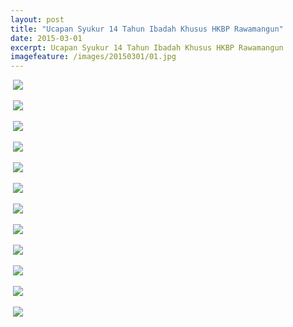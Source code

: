 ```yaml
---
layout: post
title: "Ucapan Syukur 14 Tahun Ibadah Khusus HKBP Rawamangun"
date: 2015-03-01
excerpt: Ucapan Syukur 14 Tahun Ibadah Khusus HKBP Rawamangun
imagefeature: /images/20150301/01.jpg
---
```



<a href="{{site.bigimageurl}}/images/20150301/01.jpg" class="swipebox" title=""><img src="{{site.staticurl}}/static/wait.gif" class="resize js_show loading_image" data-href="/images/20150301/01.jpg" alt="" /></a>
<noscript><img src="{{site.staticurl}}/s720/images/20150301/01.jpg" /></noscript>

<a href="{{site.bigimageurl}}/images/20150301/02.jpg" class="swipebox" title=""><img src="{{site.staticurl}}/static/wait.gif" class="resize js_show loading_image" data-href="/images/20150301/02.jpg" alt="" /></a>
<noscript><img src="{{site.staticurl}}/s720/images/20150301/02.jpg" /></noscript>

<a href="{{site.bigimageurl}}/images/20150301/03.jpg" class="swipebox" title=""><img src="{{site.staticurl}}/static/wait.gif" class="resize js_show loading_image" data-href="/images/20150301/03.jpg" alt="" /></a>
<noscript><img src="{{site.staticurl}}/s720/images/20150301/03.jpg" /></noscript>

<a href="{{site.bigimageurl}}/images/20150301/04.jpg" class="swipebox" title=""><img src="{{site.staticurl}}/static/wait.gif" class="resize js_show loading_image" data-href="/images/20150301/04.jpg" alt="" /></a>
<noscript><img src="{{site.staticurl}}/s720/images/20150301/04.jpg" /></noscript>

<a href="{{site.bigimageurl}}/images/20150301/05.jpg" class="swipebox" title=""><img src="{{site.staticurl}}/static/wait.gif" class="resize js_show loading_image" data-href="/images/20150301/05.jpg" alt="" /></a>
<noscript><img src="{{site.staticurl}}/s720/images/20150301/05.jpg" /></noscript>

<a href="{{site.bigimageurl}}/images/20150301/06.jpg" class="swipebox" title=""><img src="{{site.staticurl}}/static/wait.gif" class="resize js_show loading_image" data-href="/images/20150301/06.jpg" alt="" /></a>
<noscript><img src="{{site.staticurl}}/s720/images/20150301/06.jpg" /></noscript>

<a href="{{site.bigimageurl}}/images/20150301/07.jpg" class="swipebox" title=""><img src="{{site.staticurl}}/static/wait.gif" class="resize js_show loading_image" data-href="/images/20150301/07.jpg" alt="" /></a>
<noscript><img src="{{site.staticurl}}/s720/images/20150301/07.jpg" /></noscript>

<a href="{{site.bigimageurl}}/images/20150301/08.jpg" class="swipebox" title=""><img src="{{site.staticurl}}/static/wait.gif" class="resize js_show loading_image" data-href="/images/20150301/08.jpg" alt="" /></a>
<noscript><img src="{{site.staticurl}}/s720/images/20150301/08.jpg" /></noscript>

<a href="{{site.bigimageurl}}/images/20150301/09.jpg" class="swipebox" title=""><img src="{{site.staticurl}}/static/wait.gif" class="resize js_show loading_image" data-href="/images/20150301/09.jpg" alt="" /></a>
<noscript><img src="{{site.staticurl}}/s720/images/20150301/09.jpg" /></noscript>

<a href="{{site.bigimageurl}}/images/20150301/10.jpg" class="swipebox" title=""><img src="{{site.staticurl}}/static/wait.gif" class="resize js_show loading_image" data-href="/images/20150301/10.jpg" alt="" /></a>
<noscript><img src="{{site.staticurl}}/s720/images/20150301/10.jpg" /></noscript>

<a href="{{site.bigimageurl}}/images/20150301/11.jpg" class="swipebox" title=""><img src="{{site.staticurl}}/static/wait.gif" class="resize js_show loading_image" data-href="/images/20150301/11.jpg" alt="" /></a>
<noscript><img src="{{site.staticurl}}/s720/images/20150301/11.jpg" /></noscript>

<a href="{{site.bigimageurl}}/images/20150301/12.jpg" class="swipebox" title=""><img src="{{site.staticurl}}/static/wait.gif" class="resize js_show loading_image" data-href="/images/20150301/12.jpg" alt="" /></a>
<noscript><img src="{{site.staticurl}}/s720/images/20150301/12.jpg" /></noscript>

